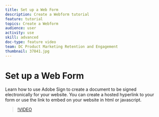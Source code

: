 ```yaml
---
title: Set up a Web Form
description: Create a Webform tutorial
feature: tutorial
topics: Create a Webform
audience: user
activity: use
skill: advanced
doc-type: feature video
team: DC Product Marketing Retention and Engagement
thumbnail: 37841.jpg
---
```


# Set up a Web Form

Learn how to use Adobe Sign to create a document to be signed electronically for your website. You can create a hosted hyperlink to your form or use the link to embed on your website in html or javascript.

>[!VIDEO](https://video.tv.adobe.com/v/37841?hidetitle=true)
